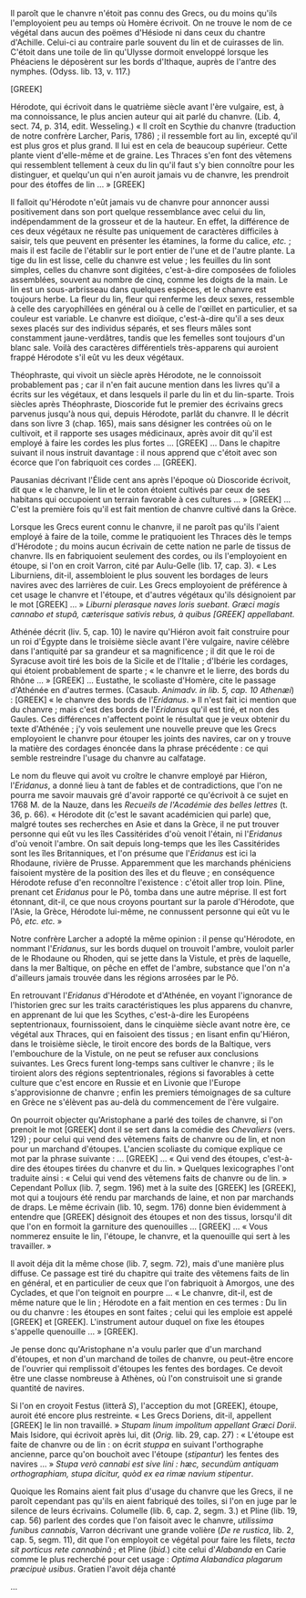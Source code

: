 Il paroît que le chanvre n'étoit pas connu des Grecs, ou du moins qu'ils l'employoient peu au temps où Homère écrivoit. On ne trouve le nom de ce végétal dans aucun des poëmes d'Hésiode ni dans ceux du chantre d'Achille. Celui-ci au contraire parle souvent du lin et de cuirasses de lin. C'étoit dans une toile de lin qu'Ulysse dormoit enveloppé lorsque les Phéaciens le déposèrent sur les bords d'Ithaque, auprès de l'antre des nymphes. (Odyss. lib. 13, v. 117.)

[GREEK]

Hérodote, qui écrivoit dans le quatrième siècle avant l'ère vulgaire, est, à ma connoissance, le plus ancien auteur qui ait parlé du chanvre. (Lib. 4, sect. 74, p. 314, edit. Wesseling.) « Il croît en Scythie du chanvre (traduction de notre confrère Larcher, Paris, 1786) ; il ressemble fort au lin, excepté qu'il est plus gros et plus grand. Il lui est en cela de beaucoup supérieur. Cette plante vient d'elle-même et de graine. Les Thraces s'en font des vêtemens qui ressemblent tellement à ceux du lin qu'il faut s'y bien connoître pour les distinguer, et quelqu'un qui n'en auroit jamais vu de chanvre, les prendroit pour des étoffes de lin ... » [GREEK]

Il falloit qu'Hérodote n'eût jamais vu de chanvre pour annoncer aussi positivement dans son port quelque ressemblance avec celui du lin, indépendamment de la grosseur et de la hauteur. En effet, la différence de ces deux végétaux ne résulte pas uniquement de caractères difficiles à saisir, tels que peuvent en présenter les étamines, la forme du calice, _etc._ ; mais il est facile de l'établir sur le port entier de l'une et de l'autre plante. La tige du lin est lisse, celle du chanvre est velue ; les feuilles du lin sont simples, celles du chanvre sont digitées, c'est-à-dire composées de folioles assemblées, souvent au nombre de cinq, comme les doigts de la main. Le lin est un sous-arbrisseau dans quelques espèces, et le chanvre est toujours herbe. La fleur du lin, fleur qui renferme les deux sexes, ressemble à celle des caryophillées en général ou à celle de l'œillet en particulier, et sa couleur est variable. Le chanvre est dioïque, c'est-à-dire qu'il a ses deux sexes placés sur des individus séparés, et ses fleurs mâles sont constamment jaune-verdâtres, tandis que les femelles sont toujours d'un blanc sale. Voilà des caractères différentiels très-apparens qui auroient frappé Hérodote s'il eût vu les deux végétaux.

Théophraste, qui vivoit un siècle après Hérodote, ne le connoissoit probablement pas ; car il n'en fait aucune mention dans les livres qu'il a écrits sur les végétaux, et dans lesquels il parle du lin et du lin-sparte. Trois siècles après Théophraste, Dioscoride fut le premier des écrivains grecs parvenus jusqu'à nous qui, depuis Hérodote, parlât du chanvre. Il le décrit dans son livre 3 (chap. 165), mais sans désigner les contrées où on le cultivoit, et il rapporte ses usages médicinaux, après avoir dit qu'il est employé à faire les cordes les plus fortes ... [GREEK] ... Dans le chapitre suivant il nous instruit davantage : il nous apprend que c'étoit avec son écorce que l'on fabriquoit ces cordes ... [GREEK].

Pausanias décrivant l'Élide cent ans après l'époque où Dioscoride écrivoit, dit que « le chanvre, le lin et le coton étoient cultivés par ceux de ses habitans qui occupoient un terrain favorable à ces cultures ... » [GREEK] ... C'est la première fois qu'il est fait mention de chanvre cultivé dans la Grèce.

Lorsque les Grecs eurent connu le chanvre, il ne paroît pas qu'ils l'aient employé à faire de la toile, comme le pratiquoient les Thraces dès le temps d'Hérodote ; du moins aucun écrivain de cette nation ne parle de tissus de chanvre. Ils en fabriquoient seulement des cordes, ou ils l'employoient en étoupe, si l'on en croit Varron, cité par Aulu-Gelle (lib. 17, cap. 3). « Les Liburniens, dit-il, assembloient le plus souvent les bordages de leurs navires avec des larrières de cuir. Les Grecs employoient de préférence à cet usage le chanvre et l'étoupe, et d'autres végétaux qu'ils désignoient par le mot [GREEK] ... » _Liburni plerasque naves loris suebant. Græci magis cannabo et stupâ, cæterisque sativis rebus, à quibus [GREEK] appellabant._

Athénée décrit (liv. 5, cap. 10) le navire qu'Hiéron avoit fait construire pour un roi d'Égypte dans le troisième siècle avant l'ère vulgaire, navire célèbre dans l'antiquité par sa grandeur et sa magnificence ; il dit que le roi de Syracuse avoit tiré les bois de la Sicile et de l'Italie ; d'Ibérie les cordages, qui étoient probablement de sparte ; « le chanvre et le lierre, des bords du Rhône ... » [GREEK] ... Eustathe, le scoliaste d'Homère, cite le passage d'Athénée en d'autres termes. (Casaub. _Animadv. in lib. 5, cap. 10 Athenæi_) : [GREEK] « le chanvre des bords de l'_Eridanus_. » Il n'est fait ici mention que du chanvre ; mais c'est des bords de l'_Eridanus_ qu'il est tiré, et non des Gaules. Ces différences n'affectent point le résultat que je veux obtenir du texte d'Athénée ; j'y vois seulement une nouvelle preuve que les Grecs employoient le chanvre pour étouper les joints des navires, car on y trouve la matière des cordages énoncée dans la phrase précédente : ce qui semble restreindre l'usage du chanvre au calfatage.

Le nom du fleuve qui avoit vu croître le chanvre employé par Hiéron, l'_Eridanus_, a donné lieu à tant de fables et de contradictions, que l'on ne pourra me savoir mauvais gré d'avoir rapporté ce qu'écrivoit à ce sujet en 1768 M. de la Nauze, dans les _Recueils de l'Académie des belles lettres_ (t. 36, p. 66). « Hérodote dit (c'est le savant académicien qui parle) que, malgré toutes ses recherches en Asie et dans la Grèce, il ne put trouver personne qui eût vu les îles Cassitérides d'où venoit l'étain, ni l'_Eridanus_ d'où venoit l'ambre. On sait depuis long-temps que les îles Cassitérides sont les îles Britanniques, et l'on présume que l'_Eridanus_ est ici la Rhodaune, rivière de Prusse. Apparemment que les marchands phéniciens faisoient mystère de la position des îles et du fleuve ; en conséquence Hérodote refuse d'en reconnoître l'existence : c'étoit aller trop loin. Pline, prenant cet _Eridanus_ pour le Pô, tomba dans une autre méprise. Il est fort étonnant, dit-il, ce que nous croyons pourtant sur la parole d'Hérodote, que l'Asie, la Grèce, Hérodote lui-même, ne connussent personne qui eût vu le Pô, _etc._ _etc._ »

Notre confrère Larcher a adopté la même opinion : il pense qu'Hérodote, en nommant l'_Eridanus_, sur les bords duquel on trouvoit l'ambre, vouloit parler de le Rhodaune ou Rhoden, qui se jette dans la Vistule, et près de laquelle, dans la mer Baltique, on pêche en effet de l'ambre, substance que l'on n'a d'ailleurs jamais trouvée dans les régions arrosées par le Pô.

En retrouvant l'_Eridanus_ d'Hérodote et d'Athénée, en voyant l'ignorance de l'historien grec sur les traits caractéristiques les plus apparens du chanvre, en apprenant de lui que les Scythes, c'est-à-dire les Européens septentrionaux, fournissoient, dans le cinquième siècle avant notre ère, ce végétal aux Thraces, qui en faisoient des tissus ; en lisant enfin qu'Hiéron, dans le troisième siècle, le tiroit encore des bords de la Baltique, vers l'embouchure de la Vistule, on ne peut se refuser aux conclusions suivantes. Les Grecs furent long-temps sans cultiver le chanvre ; ils le tiroient alors des régions septentrionales, régions si favorables à cette culture que c'est encore en Russie et en Livonie que l'Europe s'approvisionne de chanvre ; enfin les premiers témoignages de sa culture en Grèce ne s'élèvent pas au-delà du commencement de l'ère vulgaire.

On pourroit objecter qu'Aristophane a parlé des toiles de chanvre, si l'on prenoit le mot [GREEK] dont il se sert dans la comédie des _Chevaliers_ (vers. 129) ; pour celui qui vend des vêtemens faits de chanvre ou de lin, et non pour un marchand d'étoupes. L'ancien scoliaste du comique explique ce mot par la phrase suivante : ... [GREEK] ... « Qui vend des étoupes, c'est-à-dire des étoupes tirées du chanvre et du lin. » Quelques lexicographes l'ont traduite ainsi : « Celui qui vend des vêtemens faits de chanvre ou de lin. » Cependant Pollux (lib. 7, segm. 196) met à la suite des [GREEK] les [GREEK], mot qui a toujours été rendu par marchands de laine, et non par marchands de draps. Le même écrivain (lib. 10, segm. 176) donne bien évidemment à entendre que [GREEK] désignoit des étoupes et non des tissus, lorsqu'il dit que l'on en formoit la garniture des quenouilles ... [GREEK] ... « Vous nommerez ensuite le lin, l'étoupe, le chanvre, et la quenouille qui sert à les travailler. »

Il avoit déja dit la même chose (lib. 7, segm. 72), mais d'une manière plus diffuse. Ce passage est tiré du chapitre qui traite des vêtemens faits de lin en général, et en particulier de ceux que l'on fabriquoit à Amorgos, une des Cyclades, et que l'on teignoit en pourpre ... « Le chanvre, dit-il, est de même nature que le lin ; Hérodote en a fait mention en ces termes : Du lin ou du chanvre : les étoupes en sont faites ; celui qui les emploie est appelé [GREEK] et [GREEK]. L'instrument autour duquel on fixe les étoupes s'appelle quenouille ... » [GREEK].

Je pense donc qu'Aristophane n'a voulu parler que d'un marchand d'étoupes, et non d'un marchand de toiles de chanvre, ou peut-être encore de l'ouvrier qui remplissoit d'étoupes les fentes des bordages. Ce devoit être une classe nombreuse à Athènes, où l'on construisoit une si grande quantité de navires.

Si l'on en croyoit Festus (litterâ _S_), l'acception du mot [GREEK], étoupe, auroit été encore plus restreinte. « Les Grecs Doriens, dit-il, appellent [GREEK] le lin non travaillé. » _Stupam linum impolitum appellant Græci Dorii_. Mais Isidore, qui écrivoit après lui, dit (_Orig._ lib. 29, cap. 27) : « L'étoupe est faite de chanvre ou de lin : on écrit _stuppa_ en suivant l'orthographe ancienne, parce qu'on bouchoit avec l'étoupe (_stipantur_) les fentes des navires ... » _Stupa verò cannabi est sive lini : hæc, secundùm antiquam orthographiam, stupa dicitur, quòd ex ea rimæ navium stipentur_.

Quoique les Romains aient fait plus d'usage du chanvre que les Grecs, il ne paroît cependant pas qu'ils en aient fabriqué des toiles, si l'on en juge par le silence de leurs écrivains. Columelle (lib. 6, cap. 2, segm. 3.) et Pline (lib. 19, cap. 56) parlent des cordes que l'on faisoit avec le chanvre, _utilissima funibus cannabis_, Varron décrivant une grande volière (_De re rustica_, lib. 2, cap. 5, segm. 11), dit que l'on employoit ce végétal pour faire les filets, _tecta sit porticus rete cannabinâ_ ; et Pline (_ibid._) cite celui d'_Alabanda_ en Carie comme le plus recherché pour cet usage : _Optima Alabandica plagarum præcipuè usibus_. Gratien l'avoit déja chanté

...
